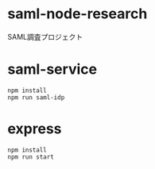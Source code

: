 # saml-node-research
SAML調査プロジェクト

# saml-service

```
npm install
npm run saml-idp
```

# express

```
npm install
npm run start
```

